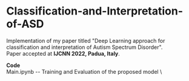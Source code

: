 # Classification-and-Interpretation-of-ASD
Implementation of my paper titled "Deep Learning approach for classification and interpretation of Autism Spectrum Disorder".  \
Paper accepted at **IJCNN 2022, Padua, Italy**. 

**Code**  \
Main.ipynb          -- Training and Evaluation of the proposed model \ 
